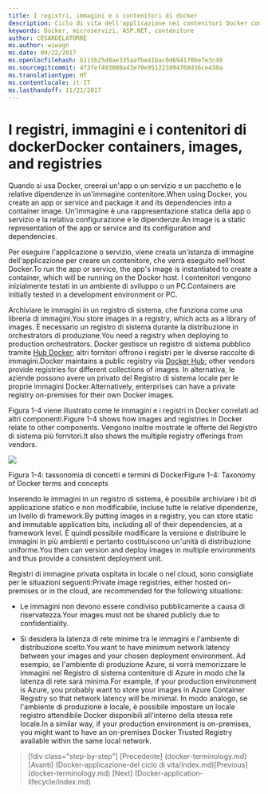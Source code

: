 ```yaml
---
title: I registri, immagini e i contenitori di docker
description: Ciclo di vita dell'applicazione nei contenitori Docker con strumenti e piattaforma Microsoft
keywords: Docker, microservizi, ASP.NET, contenitore
author: CESARDELATORRE
ms.author: wiwagn
ms.date: 09/22/2017
ms.openlocfilehash: b115b25d8ae335aafbe41bac0d694170be7e3c49
ms.sourcegitcommit: 4f3fef493080a43e70e951223894768d36ce430a
ms.translationtype: HT
ms.contentlocale: it-IT
ms.lasthandoff: 11/21/2017
---
```

# <a name="docker-containers-images-and-registries"></a><span data-ttu-id="70cc8-104">I registri, immagini e i contenitori di docker</span><span class="sxs-lookup"><span data-stu-id="70cc8-104">Docker containers, images, and registries</span></span>

<span data-ttu-id="70cc8-105">Quando si usa Docker, creerai un'app o un servizio e un pacchetto e le relative dipendenze in un'immagine contenitore.</span><span class="sxs-lookup"><span data-stu-id="70cc8-105">When using Docker, you create an app or service and package it and its dependencies into a container image.</span></span> <span data-ttu-id="70cc8-106">Un'immagine è una rappresentazione statica della app o servizio e la relativa configurazione e le dipendenze.</span><span class="sxs-lookup"><span data-stu-id="70cc8-106">An image is a static representation of the app or service and its configuration and dependencies.</span></span>

<span data-ttu-id="70cc8-107">Per eseguire l'applicazione o servizio, viene creata un'istanza di immagine dell'applicazione per creare un contenitore, che verrà eseguito nell'host Docker.</span><span class="sxs-lookup"><span data-stu-id="70cc8-107">To run the app or service, the app's image is instantiated to create a container, which will be running on the Docker host.</span></span> <span data-ttu-id="70cc8-108">I contenitori vengono inizialmente testati in un ambiente di sviluppo o un PC.</span><span class="sxs-lookup"><span data-stu-id="70cc8-108">Containers are initially tested in a development environment or PC.</span></span>

<span data-ttu-id="70cc8-109">Archiviare le immagini in un registro di sistema, che funziona come una libreria di immagini.</span><span class="sxs-lookup"><span data-stu-id="70cc8-109">You store images in a registry, which acts as a library of images.</span></span> <span data-ttu-id="70cc8-110">È necessario un registro di sistema durante la distribuzione in orchestrators di produzione.</span><span class="sxs-lookup"><span data-stu-id="70cc8-110">You need a registry when deploying to production orchestrators.</span></span> <span data-ttu-id="70cc8-111">Docker gestisce un registro di sistema pubblico tramite [Hub Docker](https://hub.docker.com/); altri fornitori offrono i registri per le diverse raccolte di immagini.</span><span class="sxs-lookup"><span data-stu-id="70cc8-111">Docker maintains a public registry via [Docker Hub](https://hub.docker.com/); other vendors provide registries for different collections of images.</span></span> <span data-ttu-id="70cc8-112">In alternativa, le aziende possono avere un privato del Registro di sistema locale per le proprie immagini Docker.</span><span class="sxs-lookup"><span data-stu-id="70cc8-112">Alternatively, enterprises can have a private registry on-premises for their own Docker images.</span></span>

<span data-ttu-id="70cc8-113">Figura 1-4 viene illustrato come le immagini e i registri in Docker correlati ad altri componenti.</span><span class="sxs-lookup"><span data-stu-id="70cc8-113">Figure 1-4 shows how images and registries in Docker relate to other components.</span></span> <span data-ttu-id="70cc8-114">Vengono inoltre mostrate le offerte del Registro di sistema più fornitori.</span><span class="sxs-lookup"><span data-stu-id="70cc8-114">It also shows the multiple registry offerings from vendors.</span></span>

![](./media/image4.png)

<span data-ttu-id="70cc8-115">Figura 1-4: tassonomia di concetti e termini di Docker</span><span class="sxs-lookup"><span data-stu-id="70cc8-115">Figure 1-4: Taxonomy of Docker terms and concepts</span></span>

<span data-ttu-id="70cc8-116">Inserendo le immagini in un registro di sistema, è possibile archiviare i bit di applicazione statico e non modificabile, incluse tutte le relative dipendenze, un livello di framework.</span><span class="sxs-lookup"><span data-stu-id="70cc8-116">By putting images in a registry, you can store static and immutable application bits, including all of their dependencies, at a framework level.</span></span> <span data-ttu-id="70cc8-117">È quindi possibile modificare la versione e distribuire le immagini in più ambienti e pertanto costituiscono un'unità di distribuzione uniforme.</span><span class="sxs-lookup"><span data-stu-id="70cc8-117">You then can version and deploy images in multiple environments and thus provide a consistent deployment unit.</span></span>

<span data-ttu-id="70cc8-118">Registri di immagine privata ospitata in locale o nel cloud, sono consigliate per le situazioni seguenti:</span><span class="sxs-lookup"><span data-stu-id="70cc8-118">Private image registries, either hosted on-premises or in the cloud, are recommended for the following situations:</span></span>

-   <span data-ttu-id="70cc8-119">Le immagini non devono essere condiviso pubblicamente a causa di riservatezza.</span><span class="sxs-lookup"><span data-stu-id="70cc8-119">Your images must not be shared publicly due to confidentiality.</span></span>

-   <span data-ttu-id="70cc8-120">Si desidera la latenza di rete minime tra le immagini e l'ambiente di distribuzione scelto.</span><span class="sxs-lookup"><span data-stu-id="70cc8-120">You want to have minimum network latency between your images and your chosen deployment environment.</span></span> <span data-ttu-id="70cc8-121">Ad esempio, se l'ambiente di produzione Azure, si vorrà memorizzare le immagini nel Registro di sistema contenitore di Azure in modo che la latenza di rete sarà minima.</span><span class="sxs-lookup"><span data-stu-id="70cc8-121">For example, if your production environment is Azure, you probably want to store your images in Azure Container Registry so that network latency will be minimal.</span></span> <span data-ttu-id="70cc8-122">In modo analogo, se l'ambiente di produzione è locale, è possibile impostare un locale registro attendibile Docker disponibili all'interno della stessa rete locale.</span><span class="sxs-lookup"><span data-stu-id="70cc8-122">In a similar way, if your production environment is on-premises, you might want to have an on-premises Docker Trusted Registry available within the same local network.</span></span>

>[!div class="step-by-step"]
<span data-ttu-id="70cc8-123">[Precedente] (docker-terminology.md) [Avanti] (Docker-applicazione-del ciclo di vita/index.md)</span><span class="sxs-lookup"><span data-stu-id="70cc8-123">[Previous] (docker-terminology.md) [Next] (Docker-application-lifecycle/index.md)</span></span>
